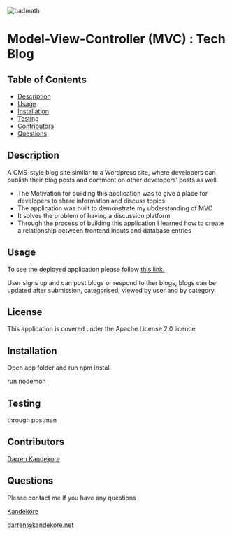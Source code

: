 ![badmath](https://img.shields.io/badge/license-MIT%2FApache--2.0-blue)

# Model-View-Controller (MVC) : Tech Blog

## Table of Contents

- [Description](#Description)
- [Usage](#usage)
- [Installation](#installation)
- [Testing](#testing)
- [Contributors](#Contributors)
- [Questions](#Questions)

## Description

A CMS-style blog site similar to a Wordpress site, where developers can publish their blog posts and comment on other developers’ posts as well.

- The Motivation for building this application was to give a place for developers to share information and discuss topics
- The application was built to demonstrate my ubderstanding of MVC
- It solves the problem of having a discussion platform
- Through the process of building this application I learned how to create a relationship between frontend inputs and database entries

## Usage

To see the deployed application please follow [this link.](https://techblogknd.herokuapp.com/)

User signs up and can post blogs or respond to ther blogs, blogs can be updated after submission, categorised, viewed by user and by category.

## License

This application is covered under the Apache License 2.0 licence

## Installation

Open app folder and run npm install

run nodemon

## Testing

through postman

## Contributors

[Darren Kandekore](https://github.com/kandekore)

## Questions

Please contact me if you have any questions

[Kandekore](https://github.com/Kandekore)

[darren@kandekore.net](mailto:darren@kandekore.net)
